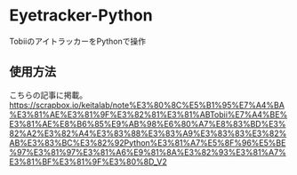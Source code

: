 # Eyetracker-Python
TobiiのアイトラッカーをPythonで操作

## 使用方法
こちらの記事に掲載。
https://scrapbox.io/keitalab/note%E3%80%8C%E5%B1%95%E7%A4%BA%E3%81%AE%E3%81%9F%E3%82%81%E3%81%ABTobii%E7%A4%BE%E3%81%AE%E8%B6%85%E9%AB%98%E6%80%A7%E8%83%BD%E3%82%A2%E3%82%A4%E3%83%88%E3%83%A9%E3%83%83%E3%82%AB%E3%83%BC%E3%82%92Python%E3%81%A7%E5%8F%96%E5%BE%97%E3%81%97%E3%81%A6%E9%81%8A%E3%82%93%E3%81%A7%E3%81%BF%E3%81%9F%E3%80%8D_V2
